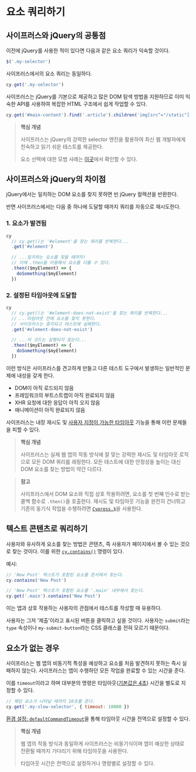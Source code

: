 # 요소 쿼리하기

## 사이프러스와 jQuery의 공통점

이전에 jQuery를 사용한 적이 있다면 다음과 같은 요소 쿼리가 익숙할 것이다.

```js
$('.my-selector')
```

사이프러스에서의 요소 쿼리는 동일하다.

```js
cy.get('.my-selector')
```

사이프러스는 jQuery를 기본으로 제공하고 많은 DOM 탐색 방법을 지원하므로 이미 익숙한 API를 사용하여 복잡한 HTML 구조에서 쉽게 작업할 수 있다.

```js
cy.get('#main-content').find('.article').children('img[src^="/static"]').first()
```

> **핵심 개념**
>
> 사이프러스는 jQuery의 강력한 selector 엔진을 활용하여 최신 웹 개발자에게 친숙하고 읽기 쉬운 테스트를 제공한다.
>
> 요소 선택에 대한 모범 사례는 [이곳](https://docs.cypress.io/guides/references/best-practices#Selecting-Elements)에서 확인할 수 있다.

## 사이프러스와 jQuery의 차이점

jQuery에서는 일치하는 DOM 요소를 찾지 못하면 빈 jQuery 컬렉션을 반환한다.

반면 사이프러스에서는 다음 중 하나에 도달할 때까지 쿼리를 자동으로 재시도한다.

### 1. 요소가 발견됨

```js
cy
  // cy.get()는 '#element'을 찾는 쿼리를 반복한다...
  .get('#element')

  // ...일치하는 요소를 찾을 때까지!
  // 이제 .then을 이용해서 요소를 다룰 수 있다.
  .then(($myElement) => {
    doSomething($myElement)
  })
```

### 2. 설정된 타임아웃에 도달함

```js
cy
  // cy.get()는 '#element-does-not-exist'을 찾는 쿼리를 반복한다...
  // ...타임아웃 전에 요소를 찾지 못한다.
  // 사이프러스는 중지되고 테스트에 실패한다.
  .get('#element-does-not-exist')

  // ...이 코드는 실행되지 않는다...
  .then(($myElement) => {
    doSomething($myElement)
  })
```

이런 방식은 사이프러스를 견고하게 만들고 다른 테스트 도구에서 발생하는 일반적인 문제에 내성을 갖게 한다.

- DOM이 아직 로드되지 않음
- 프레임워크의 부트스트랩이 아직 완료되지 않음
- XHR 요청에 대한 응답이 아직 오지 않음
- 애니메이션이 아직 완료되지 않음

사이프러스는 내장 재시도 및 [사용자 지정이 가능한 타임아웃](https://docs.cypress.io/guides/references/configuration#Timeouts) 기능을 통해 이런 문제들을 피할 수 있다.

> **핵심 개념**
>
> 사이프러스는 실제 웹 앱의 작동 방식에 잘 맞는 강력한 재시도 및 타임아웃 로직으로 모든 DOM 쿼리를 래핑한다. 모든 테스트에 대한 안정성을 높이는 대신 DOM 요소를 찾는 방법이 약간 다르다.

> **참고**
>
> 사이프러스에서 DOM 요소와 직접 상호 작용하려면, 요소를 첫 번째 인수로 받는 콜백 함수로 `.then()`을 호출한다. 재시도 및 타임아웃 기능을 완전히 건너뛰고 기존의 동기식 작업을 수행하려면 [`Cypress.$`](https://docs.cypress.io/api/utilities/$)을 사용한다.

## 텍스트 콘텐츠로 쿼리하기

사용자와 유사하게 요소를 찾는 방법은 콘텐츠, 즉 사용자가 페이지에서 볼 수 있는 것으로 찾는 것이다. 이를 위한 [`cy.contains()`](https://docs.cypress.io/api/commands/contains) 명령이 있다. 

예시:

```js
// 'New Post' 텍스트가 포함된 요소를 문서에서 찾는다.
cy.contains('New Post')

// 'New Post' 텍스트가 포함된 요소를 '.main' 내부에서 찾는다.
cy.get('.main').contains('New Post')
```

이는 앱과 상호 작용하는 사용자의 관점에서 테스트를 작성할 때 유용하다.

사용자는 그저 '제출'이라고 표시된 버튼을 클릭하고 싶을 것이다. 사용자는 `submit`라는 `type` 속성이나 `my-submit-button`라는 CSS 클래스를 전혀 모르기 때문이다.

## 요소가 없는 경우

사이프러스는 웹 앱의 비동기적 특성을 예상하고 요소를 처음 발견하지 못하는 즉시 실패하지 않는다. 사이프러스는 앱이 수행하던 모든 작업을 완료할 수 있는 시간을 준다.

이를 `timeout`이라고 하며 대부분의 명령은 타임아웃([기본값은 4초](https://docs.cypress.io/guides/references/configuration#Timeouts)) 시간을 별도로 지정할 수 있다.

```js
// 해당 요소가 나타날 때까지 10초를 준다.
cy.get('.my-slow-selector', { timeout: 10000 })
```

[환경 설정: `defaultCommandTimeout`](https://docs.cypress.io/guides/references/configuration#Timeouts)을 통해 타임아웃 시간을 전역으로 설정할 수 있다. 

> **핵심 개념**
>
> 웹 앱의 작동 방식과 동일하게 사이프러스는 비동기식이며 앱이 예상한 상태로 전환될 때까지 기다리기 위해 타임아웃을 사용한다. 
>
> 타임아웃 시간은 전역으로 설정하거나 명령별로 설정할 수 있다.